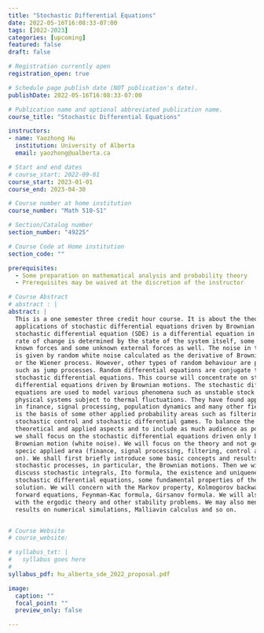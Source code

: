```yaml
---
title: "Stochastic Differential Equations"
date: 2022-05-16T16:08:33-07:00
tags: [2022-2023]
categories: [upcoming]
featured: false
draft: false

# Registration currently open
registration_open: true

# Schedule page publish date (NOT publication's date).
publishDate: 2022-05-16T16:08:33-07:00

# Publication name and optional abbreviated publication name.
course_title: "Stochastic Differential Equations"

instructors:
- name: Yaozhong Hu
  institution: University of Alberta
  email: yaozhong@ualberta.ca

# Start and end dates
# course_start: 2022-09-01
course_start: 2023-01-01
course_end: 2023-04-30

# Course number at home institution
course_number: "Math 510-S1"

# Section/Catalog number
section_number: "49225"

# Course Code at Home institution
section_code: ""

prerequisites:
  - Some preparation on mathematical analysis and probability theory
  - Prerequisites may be waived at the discretion of the instructor

# Course Abstract
# abstract : |
abstract: |
  This is a one semester three credit hour course. It is about the theory and
  applications of stochastic differential equations driven by Brownian motion. A
  stochastic differential equation (SDE) is a differential equation in which the
  rate of change is determined by the state of the system itself, some external
  known forces and some unknown external forces as well. The noise in the system
  is given by random white noise calculated as the derivative of Brownian motion
  or the Wiener process. However, other types of random behaviour are possible,
  such as jump processes. Random differential equations are conjugate to
  stochastic differential equations. This course will concentrate on stochastic
  differential equations driven by Brownian motions. The stochastic differential
  equations are used to model various phenomena such as unstable stock prices or
  physical systems subject to thermal fluctuations. They have found applications
  in finance, signal processing, population dynamics and many other fields. It
  is the basis of some other applied probability areas such as filtering theory,
  stochastic control and stochastic differential games. To balance the
  theoretical and applied aspects and to include as much audience as possible,
  we shall focus on the stochastic differential equations driven only by
  Brownian motion (white noise). We will focus on the theory and not get into
  specic applied area (finance, signal processing, filtering, control and so
  on). We shall first briefly introduce some basic concepts and results on
  stochastic processes, in particular, the Brownian motions. Then we will
  discuss stochastic integrals, Ito formula, the existence and uniqueness of
  stochastic differential equations, some fundamental properties of the
  solution. We will concern with the Markov property, Kolmogorov backward and
  forward equations, Feynman-Kac formula, Girsanov formula. We will also concern
  with the ergodic theory and other stability problems. We may also mention some
  results on numerical simulations, Malliavin calculus and so on.


# Course Website
# course_website: 

# syllabus_txt: |
#   syllabus goes here
#
syllabus_pdf: hu_alberta_sde_2022_proposal.pdf

image:
  caption: ""
  focal_point: ""
  preview_only: false

---
```


